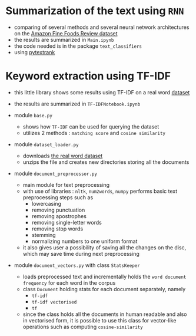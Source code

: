 # Summarization of the text using ```RNN```
- comparing of several methods and several neural network architectures on the [Amazon Fine Foods Review dataset](https://www.kaggle.com/snap/amazon-fine-food-reviews)
- the results are summarized in ```Main.ipynb```
- the code needed is in the package ```text_classifiers```
- using [pytextrank](https://github.com/DerwenAI/pytextrank)

# Keyword extraction using TF-IDF
- this little library shows some results using TF-IDF on a real word [dataset](http://archives.textfiles.com/stories.zip
)
- the results are summarized in ```TF-IDFNotebook.ipynb```

- module ```base.py```
	- shows how ```TF-IDF``` can be used for querying the dataset
	- utilizes 2 methods : ```matching score``` and ```cosine similarity```

- module ```dataset_loader.py```
	- downloads [the real word dataset](http://archives.textfiles.com/stories.zip)
	- unzips the file and creates new directories storing all the documents

- module ```document_preprocessor.py```
	- main module for text preprocessing
	- with use of libraries : ```nltk```, ```num2words```, ```numpy``` performs basic text preprocessing steps such as 
		- lowercasing
		- removing punctuation
		- removing apostrophes
		- removing single-letter words
		- removing stop words
		- stemming
		- normalizing numbers to one uniform format
	- it also gives user a possibility of saving all the changes on the disc, which may save 
	time during next preprocessing

- module ```document_vectors.py``` with class ```StatsKeeper```
	- loads preprocessed text and incrementally holds the ```word document frequency``` for 
each word in the corpus
	- class ```Document``` holding stats for each document separately, namely
		- ```tf-idf```
		- ```tf-idf vectorised```
		- ```tf```
	- since the class holds all the documents in human readable and also in vectorised form, it is
possible to use this class for vector-like operations such as computing ```cosine-similarity```
